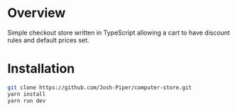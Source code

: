 # Overview

Simple checkout store written in TypeScript allowing a cart to have discount rules and default prices set.

# Installation

```bash
git clone https://github.com/Josh-Piper/computer-store.git
yarn install
yarn run dev
```
